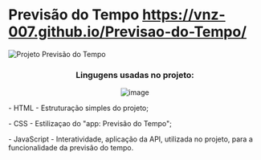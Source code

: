 <div>

# Previsão do Tempo https://vnz-007.github.io/Previsao-do-Tempo/

</div>

<div>
  
   ![Projeto Previsão do Tempo](https://github.com/user-attachments/assets/3cdb2c66-0e1c-439b-9e23-00dfa54b0045)

</div>

<div align=center>

  ### Lingugens usadas no projeto:</p>
 
   ![image](https://github.com/user-attachments/assets/79c93709-505a-4877-a458-784db2f2b2d8)
  
</div>

<div align=center>
   <p align=start> - HTML - Estruturação simples do projeto;</p>
   <p align=start> - CSS - Estilizaçao do "app: Previsão do Tempo";</p>
   <p align=start> - JavaScript - Interatividade, aplicação da API, utilizada no projeto, para a funcionalidade da previsão do tempo.</p>
</div>
